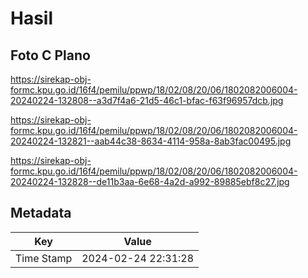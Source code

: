 # Hasil

## Foto C Plano

https://sirekap-obj-formc.kpu.go.id/16f4/pemilu/ppwp/18/02/08/20/06/1802082006004-20240224-132808--a3d7f4a6-21d5-46c1-bfac-f63f96957dcb.jpg

https://sirekap-obj-formc.kpu.go.id/16f4/pemilu/ppwp/18/02/08/20/06/1802082006004-20240224-132821--aab44c38-8634-4114-958a-8ab3fac00495.jpg

https://sirekap-obj-formc.kpu.go.id/16f4/pemilu/ppwp/18/02/08/20/06/1802082006004-20240224-132828--de11b3aa-6e68-4a2d-a992-89885ebf8c27.jpg


## Metadata

| Key        | Value               |
| ---------- | ------------------- |
| Time Stamp | 2024-02-24 22:31:28 |



